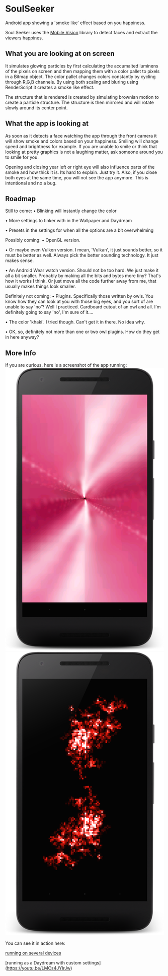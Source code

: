 # SoulSeeker
Android app showing a 'smoke like' effect based on you happiness. 

Soul Seeker uses the [Mobile Vision](https://developers.google.com/vision/introduction) library to detect faces and extract the viewers happines.

## What you are looking at on screen
It simulates glowing particles by first calculating the accumalted luminens of the pixels on screen and then mapping them with a color pallet to pixels in a Bitmap object.
The color pallet changes colors constantly by cycling through R,G,B channels.
By using both scaling and bluring using RenderScript it creates a smoke like effect.

The structure that is rendered is created by simulating brownian motion to create a particle structure. The structure is then mirrored and will rotate slowly around its center point.

## What the app is looking at
As soon as it detects a face watching the app through the front camera it will show smoke and colors based on your happiness.
Smiling will change speed and brightness for example. If you are unable to smile or think that looking at pretty graphics is not a laughing matter, ask someone around you to smile for you.

Opening and closing year left or right eye will also influence parts of the smoke and how thick it is. Its hard to explain. Just try it. Also, if you close both eyes at the same time, you will not see the app anymore. This is intentional and no a bug.

## Roadmap

Still to come:
• Blinking will instantly change the color

• More settings to tinker with in the Wallpaper and Daydream

• Presets in the settings for when all the options are a bit overwhelming


Possibly coming:
• OpenGL version.

• Or maybe even Vulken version. I mean, 'Vulkan', it just sounds better, so it must be better as well. Always pick the better sounding technology. It just makes sense.

• An Android Wear watch version. Should not be too hard. We just make it all a bit smaller. Probably by making all the bits and bytes more tiny? That's how it works I think. Or just move all the code further away from me, that usually makes things look smaller.


Definitely not coming:
• Plugins. Specifically those written by owls. You know how they can look at you with those big eyes, and you sort of are unable to say 'no'? Well I practiced. Cardboard cutout of an owl and all. I'm definitely going to say 'no', I'm sure of it....

• The color 'khaki'. I tried though. Can't get it in there. No idea why.

• OK, so, definitely not more than one or two owl plugins. How do they get in here anyway?


## More Info
If you are curious, here is a screenshot of the app running:
![app running](screenshot_full.png)
![app running with custom settings](screenshot_custom.png)

You can see it in action here:

[running on several devices](https://youtu.be/zVoKHC7ecvI)

[running as a Daydream with custom settings] (https://youtu.be/LMCs4JYlrJw)
